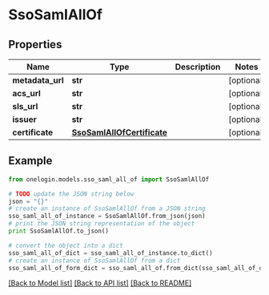 # SsoSamlAllOf


## Properties
Name | Type | Description | Notes
------------ | ------------- | ------------- | -------------
**metadata_url** | **str** |  | [optional] 
**acs_url** | **str** |  | [optional] 
**sls_url** | **str** |  | [optional] 
**issuer** | **str** |  | [optional] 
**certificate** | [**SsoSamlAllOfCertificate**](SsoSamlAllOfCertificate.md) |  | [optional] 

## Example

```python
from onelogin.models.sso_saml_all_of import SsoSamlAllOf

# TODO update the JSON string below
json = "{}"
# create an instance of SsoSamlAllOf from a JSON string
sso_saml_all_of_instance = SsoSamlAllOf.from_json(json)
# print the JSON string representation of the object
print SsoSamlAllOf.to_json()

# convert the object into a dict
sso_saml_all_of_dict = sso_saml_all_of_instance.to_dict()
# create an instance of SsoSamlAllOf from a dict
sso_saml_all_of_form_dict = sso_saml_all_of.from_dict(sso_saml_all_of_dict)
```
[[Back to Model list]](../README.md#documentation-for-models) [[Back to API list]](../README.md#documentation-for-api-endpoints) [[Back to README]](../README.md)



